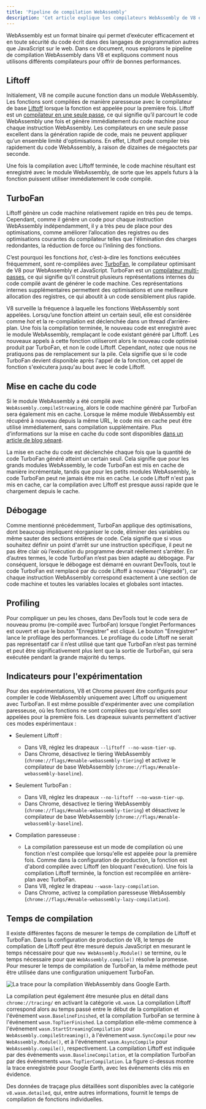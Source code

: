 ```yaml
---
title: 'Pipeline de compilation WebAssembly'
description: 'Cet article explique les compilateurs WebAssembly de V8 et à quel moment ils compilent le code WebAssembly.'
---
```


WebAssembly est un format binaire qui permet d’exécuter efficacement et en toute sécurité du code écrit dans des langages de programmation autres que JavaScript sur le web. Dans ce document, nous explorons le pipeline de compilation WebAssembly dans V8 et expliquons comment nous utilisons différents compilateurs pour offrir de bonnes performances.

## Liftoff

Initialement, V8 ne compile aucune fonction dans un module WebAssembly. Les fonctions sont compilées de manière paresseuse avec le compilateur de base [Liftoff](/blog/liftoff) lorsque la fonction est appelée pour la première fois. Liftoff est un [compilateur en une seule passe](https://en.wikipedia.org/wiki/One-pass_compiler), ce qui signifie qu’il parcourt le code WebAssembly une fois et génère immédiatement du code machine pour chaque instruction WebAssembly. Les compilateurs en une seule passe excellent dans la génération rapide de code, mais ne peuvent appliquer qu’un ensemble limité d'optimisations. En effet, Liftoff peut compiler très rapidement du code WebAssembly, à raison de dizaines de mégaoctets par seconde.

Une fois la compilation avec Liftoff terminée, le code machine résultant est enregistré avec le module WebAssembly, de sorte que les appels futurs à la fonction puissent utiliser immédiatement le code compilé.

## TurboFan

Liftoff génère un code machine relativement rapide en très peu de temps. Cependant, comme il génère un code pour chaque instruction WebAssembly indépendamment, il y a très peu de place pour des optimisations, comme améliorer l’allocation des registres ou des optimisations courantes du compilateur telles que l'élimination des charges redondantes, la réduction de force ou l’inlining des fonctions.

C’est pourquoi les fonctions _hot_, c’est-à-dire les fonctions exécutées fréquemment, sont re-compilées avec [TurboFan](/docs/turbofan), le compilateur optimisant de V8 pour WebAssembly et JavaScript. TurboFan est un [compilateur multi-passes](https://en.wikipedia.org/wiki/Multi-pass_compiler), ce qui signifie qu’il construit plusieurs représentations internes du code compilé avant de générer le code machine. Ces représentations internes supplémentaires permettent des optimisations et une meilleure allocation des registres, ce qui aboutit à un code sensiblement plus rapide.

V8 surveille la fréquence à laquelle les fonctions WebAssembly sont appelées. Lorsqu’une fonction atteint un certain seuil, elle est considérée comme _hot_ et la re-compilation est déclenchée dans un thread d’arrière-plan. Une fois la compilation terminée, le nouveau code est enregistré avec le module WebAssembly, remplaçant le code existant généré par Liftoff. Les nouveaux appels à cette fonction utiliseront alors le nouveau code optimisé produit par TurboFan, et non le code Liftoff. Cependant, notez que nous ne pratiquons pas de remplacement sur la pile. Cela signifie que si le code TurboFan devient disponible après l'appel de la fonction, cet appel de fonction s'exécutera jusqu'au bout avec le code Liftoff.

## Mise en cache du code

Si le module WebAssembly a été compilé avec `WebAssembly.compileStreaming`, alors le code machine généré par TurboFan sera également mis en cache. Lorsque le même module WebAssembly est récupéré à nouveau depuis la même URL, le code mis en cache peut être utilisé immédiatement, sans compilation supplémentaire. Plus d’informations sur la mise en cache du code sont disponibles [dans un article de blog séparé](/blog/wasm-code-caching).

La mise en cache du code est déclenchée chaque fois que la quantité de code TurboFan généré atteint un certain seuil. Cela signifie que pour les grands modules WebAssembly, le code TurboFan est mis en cache de manière incrémentale, tandis que pour les petits modules WebAssembly, le code TurboFan peut ne jamais être mis en cache. Le code Liftoff n'est pas mis en cache, car la compilation avec Liftoff est presque aussi rapide que le chargement depuis le cache.

## Débogage

Comme mentionné précédemment, TurboFan applique des optimisations, dont beaucoup impliquent réorganiser le code, éliminer des variables ou même sauter des sections entières de code. Cela signifie que si vous souhaitez définir un point d'arrêt sur une instruction spécifique, il peut ne pas être clair où l’exécution du programme devrait réellement s’arrêter. En d’autres termes, le code TurboFan n’est pas bien adapté au débogage. Par conséquent, lorsque le débogage est démarré en ouvrant DevTools, tout le code TurboFan est remplacé par du code Liftoff à nouveau ("dégradé"), car chaque instruction WebAssembly correspond exactement à une section de code machine et toutes les variables locales et globales sont intactes.

## Profiling

Pour compliquer un peu les choses, dans DevTools tout le code sera de nouveau promu (re-compilé avec TurboFan) lorsque l’onglet Performances est ouvert et que le bouton "Enregistrer" est cliqué. Le bouton "Enregistrer" lance le profilage des performances. Le profilage du code Liftoff ne serait pas représentatif car il n’est utilisé que tant que TurboFan n’est pas terminé et peut être significativement plus lent que la sortie de TurboFan, qui sera exécutée pendant la grande majorité du temps.

## Indicateurs pour l'expérimentation

Pour des expérimentations, V8 et Chrome peuvent être configurés pour compiler le code WebAssembly uniquement avec Liftoff ou uniquement avec TurboFan. Il est même possible d'expérimenter avec une compilation paresseuse, où les fonctions ne sont compilées que lorsqu'elles sont appelées pour la première fois. Les drapeaux suivants permettent d'activer ces modes expérimentaux :

- Seulement Liftoff :
    - Dans V8, réglez les drapeaux `--liftoff --no-wasm-tier-up`.
    - Dans Chrome, désactivez le tiering WebAssembly (`chrome://flags/#enable-webassembly-tiering`) et activez le compilateur de base WebAssembly (`chrome://flags/#enable-webassembly-baseline`).

- Seulement TurboFan :
    - Dans V8, réglez les drapeaux `--no-liftoff --no-wasm-tier-up`.
    - Dans Chrome, désactivez le tiering WebAssembly (`chrome://flags/#enable-webassembly-tiering`) et désactivez le compilateur de base WebAssembly (`chrome://flags/#enable-webassembly-baseline`).

- Compilation paresseuse :
    - La compilation paresseuse est un mode de compilation où une fonction n'est compilée que lorsqu'elle est appelée pour la première fois. Comme dans la configuration de production, la fonction est d'abord compilée avec Liftoff (en bloquant l'exécution). Une fois la compilation Liftoff terminée, la fonction est recompilée en arrière-plan avec TurboFan.
    - Dans V8, réglez le drapeau `--wasm-lazy-compilation`.
    - Dans Chrome, activez la compilation paresseuse WebAssembly (`chrome://flags/#enable-webassembly-lazy-compilation`).

## Temps de compilation

Il existe différentes façons de mesurer le temps de compilation de Liftoff et TurboFan. Dans la configuration de production de V8, le temps de compilation de Liftoff peut être mesuré depuis JavaScript en mesurant le temps nécessaire pour que `new WebAssembly.Module()` se termine, ou le temps nécessaire pour que `WebAssembly.compile()` résolve la promesse. Pour mesurer le temps de compilation de TurboFan, la même méthode peut être utilisée dans une configuration uniquement TurboFan.

![La trace pour la compilation WebAssembly dans [Google Earth](https://earth.google.com/web).](/_img/wasm-compilation-pipeline/trace.svg)

La compilation peut également être mesurée plus en détail dans `chrome://tracing/` en activant la catégorie `v8.wasm`. La compilation Liftoff correspond alors au temps passé entre le début de la compilation et l'événement `wasm.BaselineFinished`, et la compilation TurboFan se termine à l'événement `wasm.TopTierFinished`. La compilation elle-même commence à l'événement `wasm.StartStreamingCompilation` pour `WebAssembly.compileStreaming()`, à l'événement `wasm.SyncCompile` pour `new WebAssembly.Module()`, et à l'événement `wasm.AsyncCompile` pour `WebAssembly.compile()`, respectivement. La compilation Liftoff est indiquée par des événements `wasm.BaselineCompilation`, et la compilation TurboFan par des événements `wasm.TopTierCompilation`. La figure ci-dessus montre la trace enregistrée pour Google Earth, avec les événements clés mis en évidence.

Des données de traçage plus détaillées sont disponibles avec la catégorie `v8.wasm.detailed`, qui, entre autres informations, fournit le temps de compilation de fonctions individuelles.
